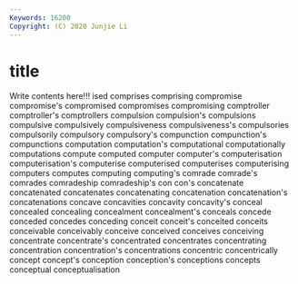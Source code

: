 ```yaml
---
Keywords: 16200
Copyright: (C) 2020 Junjie Li
---
```


# title

Write contents here!!!
ised 
comprises 
comprising 
compromise 
compromise's
compromised 
compromises 
compromising 
comptroller 
comptroller's 
comptrollers 
compulsion 
compulsion's 
compulsions 
compulsive
compulsively 
compulsiveness 
compulsiveness's 
compulsories 
compulsorily 
compulsory 
compulsory's 
compunction 
compunction's 
compunctions
computation 
computation's 
computational 
computationally 
computations 
compute 
computed 
computer 
computer's 
computerisation
computerisation's 
computerise 
computerised 
computerises 
computerising 
computers 
computes 
computing 
computing's 
comrade
comrade's 
comrades 
comradeship 
comradeship's 
con 
con's 
concatenate 
concatenated 
concatenates 
concatenating
concatenation 
concatenation's 
concatenations 
concave 
concavities 
concavity 
concavity's 
conceal 
concealed 
concealing
concealment 
concealment's 
conceals 
concede 
conceded 
concedes 
conceding 
conceit 
conceit's 
conceited
conceits 
conceivable 
conceivably 
conceive 
conceived 
conceives 
conceiving 
concentrate 
concentrate's 
concentrated
concentrates 
concentrating 
concentration 
concentration's 
concentrations 
concentric 
concentrically 
concept 
concept's 
conception
conception's 
conceptions 
concepts 
conceptual 
conceptualisation 
